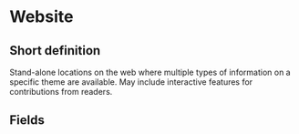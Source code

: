 # Website
## Short definition
Stand-alone locations on the web where multiple types of information on a specific theme are available. May include interactive features for contributions from readers.
## Fields
